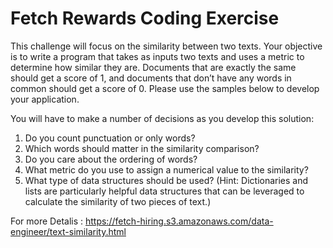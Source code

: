 # Fetch Rewards Coding Exercise

This challenge will focus on the similarity between two texts. Your objective is to write a program that takes as inputs two texts and uses a metric to determine how similar they are. Documents that are exactly the same should get a score of 1, and documents that don’t have any words in common should get a score of 0. Please use the samples below to develop your application.

You will have to make a number of decisions as you develop this solution:

1) Do you count punctuation or only words? 
2) Which words should matter in the similarity comparison?
3) Do you care about the ordering of words?
4) What metric do you use to assign a numerical value to the similarity?
5) What type of data structures should be used? (Hint: Dictionaries and lists are particularly helpful data structures that can be leveraged to calculate the similarity of two pieces of text.)

For more Detalis : https://fetch-hiring.s3.amazonaws.com/data-engineer/text-similarity.html
